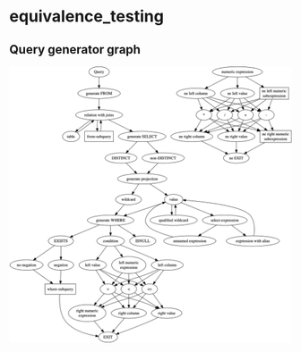 # equivalence_testing

## Query generator graph
![Query generator graph](query-generator-graph/app-graph.png)
